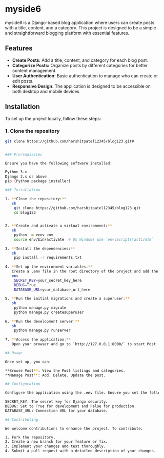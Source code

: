 # myside6

myside6 is a Django-based blog application where users can create posts with a title, content, and a category. This project is designed to be a simple and straightforward blogging platform with essential features.

## Features

- **Create Posts:** Add a title, content, and category for each blog post.
- **Categorize Posts:** Organize posts by different categories for better content management.
- **User Authentication:** Basic authentication to manage who can create or edit posts.
- **Responsive Design:** The application is designed to be accessible on both desktop and mobile devices.

## Installation

To set up the project locally, follow these steps:

### 1. Clone the repository

```bash
git clone https://github.com/harshitpatel12345/blog123.git#


### Prerequisites

Ensure you have the following software installed:

Python 3.x
Django 3.x or above
pip (Python package installer)

### Installation

1. **Clone the repository:**
   sh
    git clone https://github.com/harshitpatel12345/blog123.git
    cd blog123

   
2. **Create and activate a virtual environment:**
   sh
    python -m venv env
    source env/bin/activate  # On Windows use `env\Scripts\activate`
   
3. **Install the dependencies:**
   sh
    pip install -r requirements.txt
   
4. **Set up the environment variables:**
   Create a .env file in the root directory of the project and add the following:
   env
    SECRET_KEY=your_secret_key_here
    DEBUG=True
    DATABASE_URL=your_database_url_here
   
5. **Run the initial migrations and create a superuser:**
   sh
    python manage.py migrate
    python manage.py createsuperuser
   
6. **Run the development server:**
   sh
    python manage.py runserver
   
7. **Access the application:**
   Open your browser and go to `http://127.0.0.1:8000/` to start Post

## Usage

Once set up, you can:

**Browse Post**: View the Post listings and categories.
**Manage Post**: Add. Delete. Update the post.

## Configuration

Configure the application using the .env file. Ensure you set the following variables:

SECRET_KEY: The secret key for Django security.
DEBUG: Set to True for development and False for production.
DATABASE_URL: Connection URL for your database.

## Contributing

We welcome contributions to enhance the project. To contribute:

1. Fork the repository.
2. Create a new branch for your feature or fix.
3. Implement your changes and test thoroughly.
4. Submit a pull request with a detailed description of your changes.

